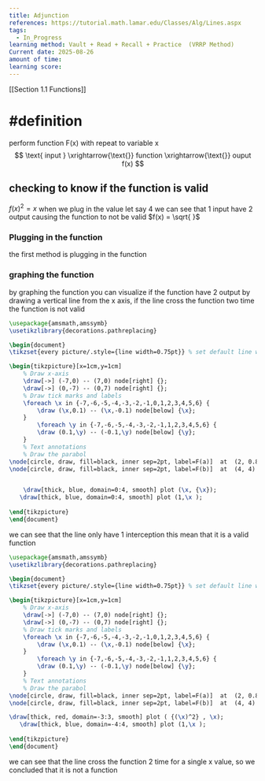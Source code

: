 ```yaml
---
title: Adjunction
references: https://tutorial.math.lamar.edu/Classes/Alg/Lines.aspx
tags:
  - In_Progress
learning method: Vault + Read + Recall + Practice  (VRRP Method)
Current date: 2025-08-26
amount of time:
learning score:
---
```


[[Section 1.1  Functions]]
# #definition 


perform  function  F(x) with repeat to variable  x 
$$
\text{ input } \xrightarrow{\text{}} function  \xrightarrow{\text{}} ouput f(x)   
$$


## checking to know if the function is valid 
$f(x)^2 = x$
when  we  plug in the value let say  4  we can see that 1 input have 2 output causing the function to  not be valid 
$f(x)  = \sqrt{  }$
### Plugging in the function 
the first method is plugging in the function  

### graphing the function  
by  graphing the function you can visualize if the function have 2 output by drawing a vertical line from the x axis, if the line cross the function two time the function is not valid
```tikz
\usepackage{amsmath,amssymb}
\usetikzlibrary{decorations.pathreplacing}

\begin{document}
\tikzset{every picture/.style={line width=0.75pt}} % set default line width

\begin{tikzpicture}[x=1cm,y=1cm]
    % Draw x-axis
    \draw[->] (-7,0) -- (7,0) node[right] {};
    \draw[->] (0,-7) -- (0,7) node[right] {};
    % Draw tick marks and labels
    \foreach \x in {-7,-6,-5,-4,-3,-2,-1,0,1,2,3,4,5,6} {
        \draw (\x,0.1) -- (\x,-0.1) node[below] {\x};
    }
        \foreach \y in {-7,-6,-5,-4,-3,-2,-1,1,2,3,4,5,6} {
        \draw (0.1,\y) -- (-0.1,\y) node[below] {\y};
    }
    % Text annotations  
    % Draw the parabol
\node[circle, draw, fill=black, inner sep=2pt, label=F(a)]  at  (2, 0.828) {};
\node[circle, draw, fill=black, inner sep=2pt, label=F(b)]  at  (4, 4) {};


    \draw[thick, blue, domain=0:4, smooth] plot (\x, {\x});
   \draw[thick, blue, domain=0:4, smooth] plot (1,\x );
 
\end{tikzpicture}
\end{document}


``` 
we can see  that the line only have 1 interception this mean that  it is a valid function 

```tikz
\usepackage{amsmath,amssymb}
\usetikzlibrary{decorations.pathreplacing}

\begin{document}
\tikzset{every picture/.style={line width=0.75pt}} % set default line width

\begin{tikzpicture}[x=1cm,y=1cm]
    % Draw x-axis
    \draw[->] (-7,0) -- (7,0) node[right] {};
    \draw[->] (0,-7) -- (0,7) node[right] {};
    % Draw tick marks and labels
    \foreach \x in {-7,-6,-5,-4,-3,-2,-1,0,1,2,3,4,5,6} {
        \draw (\x,0.1) -- (\x,-0.1) node[below] {\x};
    }
        \foreach \y in {-7,-6,-5,-4,-3,-2,-1,1,2,3,4,5,6} {
        \draw (0.1,\y) -- (-0.1,\y) node[below] {\y};
    }
    % Text annotations  
    % Draw the parabol
\node[circle, draw, fill=black, inner sep=2pt, label=F(a)]  at  (2, 0.828) {};
\node[circle, draw, fill=black, inner sep=2pt, label=F(b)]  at  (4, 4) {};

\draw[thick, red, domain=-3:3, smooth] plot ( {(\x)^2} , \x);
   \draw[thick, blue, domain=-4:4, smooth] plot (1,\x );
 
\end{tikzpicture}
\end{document}


``` 
we can see that the line cross the function 2 time for a single x value, so we concluded that it is not a function 
